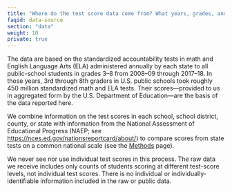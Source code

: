 ```yaml
---
title: "Where do the test score data come from? What years, grades, and subjects are used?"
faqid: data-source
section: "data"
weight: 10
private: true
---
```

The data are based on the standardized accountability tests in math and English Language Arts (ELA) administered annually by each state to all public-school students in grades 3–8 from 2008–09 through 2017–18. In these years, 3rd through 8th graders in U.S. public schools took roughly 450 million standardized math and ELA tests. Their scores—provided to us in aggregated form by the U.S. Department of Education—are the basis of the data reported here.  

We combine information on the test scores in each school, school district, county, or state with information from the National Assessment of Educational Progress (NAEP; see <a href="https://nces.ed.gov/nationsreportcard/about/" target="_blank" title="https://nces.ed.gov/nationsreportcard/about/">https://nces.ed.gov/nationsreportcard/about/</a>) to compare scores from state tests on a common national scale (see the <a href="/methods">Methods</a> page).

We never see nor use individual test scores in this process. The raw data we receive includes only counts of students scoring at different test-score levels, not individual test scores. There is no individual or individually-identifiable information included in the raw or public data.